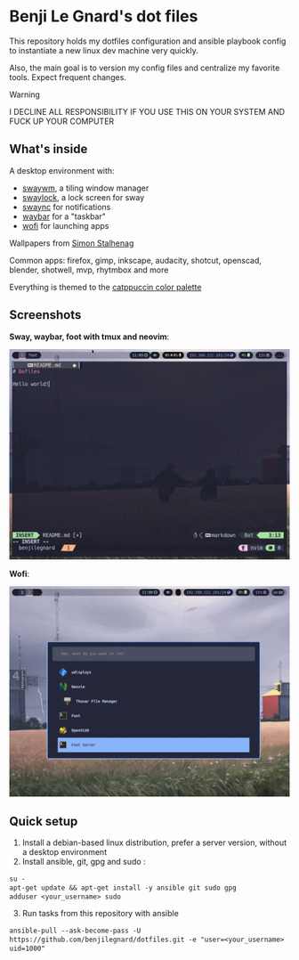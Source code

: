# Benji Le Gnard's dot files

This repository holds my dotfiles configuration and ansible playbook config to instantiate a new linux dev machine very quickly.

Also, the main goal is to version my config files and centralize my favorite tools. Expect frequent changes.

> [!WARNING]
> I DECLINE ALL RESPONSIBILITY IF YOU USE THIS ON YOUR SYSTEM AND FUCK UP YOUR COMPUTER

## What's inside

A desktop environment with:
- [swaywm](https://swaywm.org/), a tiling window manager
- [swaylock](https://github.com/swaywm/swaylock#swaylock), a lock screen for sway
- [swaync](https://github.com/ErikReider/SwayNotificationCenter#readme) for notifications
- [waybar](https://github.com/Alexays/Waybar#waybar--) for a "taskbar"
- [wofi](https://hg.sr.ht/~scoopta/wofi/) for launching apps

Wallpapers from [Simon Stalhenag](http://www.simonstalenhag.se/)

Common apps: firefox, gimp, inkscape, audacity, shotcut, openscad, blender, shotwell, mvp, rhytmbox and more

Everything is themed to the [catppuccin color palette](https://catppuccin.com/)

## Screenshots

__Sway, waybar, foot with tmux and neovim__:

![Screen shot of a linux OS running sway, waybar, foot with tmux and neovim](./docs/screenshot-1.png)

__Wofi__:

![Screen shot of a linux OS running wofi over sway](./docs/screenshot-2.png)

## Quick setup

1. Install a debian-based linux distribution, prefer a server version, without a desktop environment
2. Install ansible, git, gpg and sudo :
```
su -
apt-get update && apt-get install -y ansible git sudo gpg
adduser <your_username> sudo
```
3. Run tasks from this repository with ansible
```
ansible-pull --ask-become-pass -U https://github.com/benjilegnard/dotfiles.git -e "user=<your_username> uid=1000"
```
